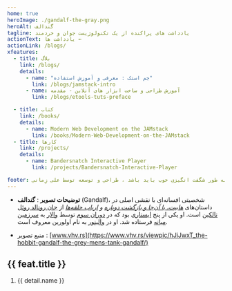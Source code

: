 ```yaml
---
home: true
heroImage: ./gandalf-the-gray.png
heroAlt: گندالف
tagline: یادداشت های پراکنده از یک تکنولوژیست جوان و خردمند
actionText: یادداشت ها ←
actionLink: /blogs/
xfeatures:
  - title: بلاگ
    link: /blogs/
    details:
      - name: "جم استک : معرفی و آموزش استفاده"
        link: /blogs/jamstack-intro
      - name: آموزش طراحی و ساخت ابزار های آنلاین - مقدمه
        link: /blogs/etools-tuts-preface

  - title: کتاب
    link: /books/
    details:
      - name: Modern Web Development on the JAMstack
        link: /books/Modern-Web-Development-on-the-JAMstack
  - title: کارها
    link: /projects/
    details:
      - name: Bandersnatch Interactive Player
        link: /projects/Bandersnatch-Interactive-Player

footer: همه چیز به طور شگفت انگیزی خوب باید باشد ، طراحی و توسعه توسط علی زِمانی ❤️
---
```


- **توضیحات تصویر** : **گندالف** (Gandalf)، شخصیتی افسانه‌ای با نقشی اصلی در داستان‌های _[هابیت، یا آن‌جا و بازگشت دوباره](<https://fa.wikipedia.org/wiki/%D9%87%D8%A7%D8%A8%DB%8C%D8%AA_(%D8%B1%D9%85%D8%A7%D9%86)>) و [ارباب حلقه‌ها](https://fa.wikipedia.org/wiki/%D8%A7%D8%B1%D8%A8%D8%A7%D8%A8_%D8%AD%D9%84%D9%82%D9%87%E2%80%8C%D9%87%D8%A7)_ از [جان رونالد روئل تالکین](https://fa.wikipedia.org/wiki/%D8%AC%DB%8C._%D8%A2%D8%B1._%D8%A2%D8%B1._%D8%AA%D8%A7%D9%84%DA%A9%DB%8C%D9%86) است. او یکی از پنج [ایستاری](<https://en.wikipedia.org/wiki/Wizards_(Middle-earth)>) بود که در [دوران سوم](https://fa.wikipedia.org/wiki/%D9%BE%DB%8C%D8%B4%DB%8C%D9%86%D9%87_%D8%A2%D8%B1%D8%AF%D8%A7#%D8%AF%D9%88%D8%B1%D8%A7%D9%86_%D8%B3%D9%88%D9%85) توسط [والار](https://fa.wikipedia.org/wiki/والار) به [سرزمین میانه](<https://fa.wikipedia.org/wiki/%D9%88%D8%A7%D9%84%D8%A7_(%D8%B3%D8%B1%D8%B2%D9%85%DB%8C%D9%86_%D9%85%DB%8C%D8%A7%D9%86%D9%87)>) فرستاده شد. او در [والینور](https://fa.wikipedia.org/wiki/والینور) به نام اولورین معروف است.

- منبع تصویر : [www.vhv.rs](https://www.vhv.rs/viewpic/hJiJwxT_the-hobbit-gandalf-the-grey-mens-tank-gandalf/)

<div class="features">
  <div class="feature" v-for="feat in $page.frontmatter.xfeatures">
    <h2 ><a v-bind:href="feat.link">{{ feat.title }}</a></h2>
    <ol >
      <li v-for="detail in feat.details" >
        <a v-bind:href="detail.link"> 
        <p>{{  detail.name }} </p>
      </a>
    </li>
    </ol>
  </div>
</div>
